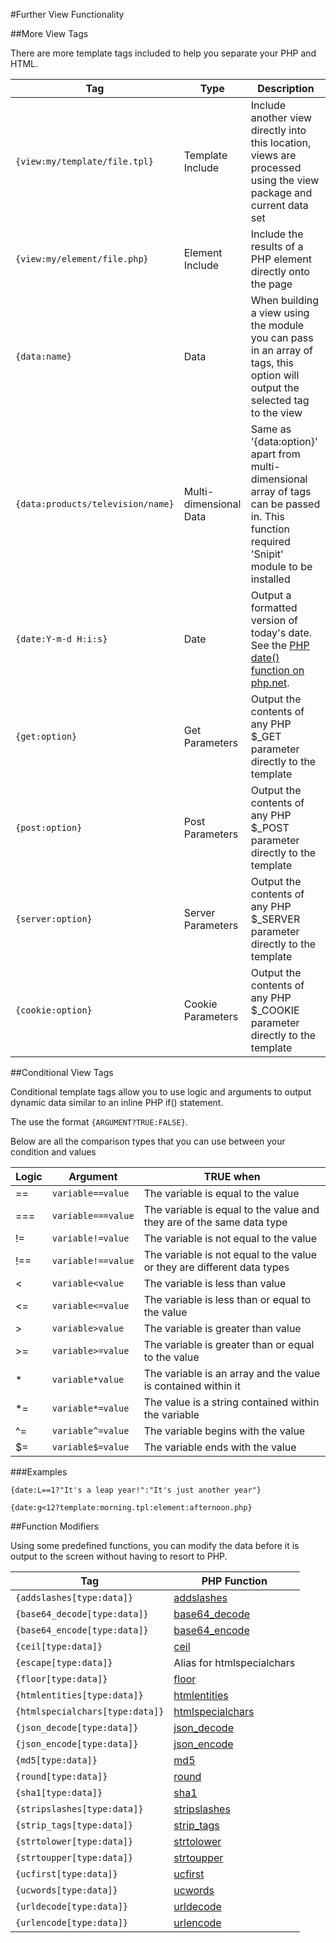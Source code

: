 #Further View Functionality

##More View Tags

There are more template tags included to help you separate your PHP and HTML.

| Tag                               | Type                   | Description                                                                                                                                 |
| --------------------------------- | ---------------------- | ------------------------------------------------------------------------------------------------------------------------------------------- |
| `{view:my/template/file.tpl}`     | Template Include       | Include another view directly into this location, views are processed using the view package and current data set                           |
| `{view:my/element/file.php}`      | Element Include        | Include the results of a PHP element directly onto the page                                                                                 |
| `{data:name}`                     | Data                   | When building a view using the module you can pass in an array of tags, this option will output the selected tag to the view                |
| `{data:products/television/name}` | Multi-dimensional Data | Same as '{data:option}' apart from multi-dimensional array of tags can be passed in. This function required 'Snipit' module to be installed |
| `{date:Y-m-d H:i:s}`              | Date                   | Output a formatted version of today's date. See the [PHP date() function on php.net](http://php.net/manual/en/function.date.php).           |
| `{get:option}`                    | Get Parameters         | Output the contents of any PHP $_GET parameter directly to the template                                                                     |
| `{post:option}`                   | Post Parameters        | Output the contents of any PHP $_POST parameter directly to the template                                                                    |
| `{server:option}`                 | Server Parameters      | Output the contents of any PHP $_SERVER parameter directly to the template                                                                  |
| `{cookie:option}`                 | Cookie Parameters      | Output the contents of any PHP $_COOKIE parameter directly to the template                                                                  |

##Conditional View Tags

Conditional template tags allow you to use logic and arguments to output dynamic data similar to an inline PHP if() statement.

The use the format `{ARGUMENT?TRUE:FALSE}`.

Below are all the comparison types that you can use between your condition and values

| Logic | Argument           | TRUE when                                                               |
| ----- | ------------------ | ----------------------------------------------------------------------- |
| ==    | `variable==value`  | The variable is equal to the value                                      |
| ===   | `variable===value` | The variable is equal to the value and they are of the same data type   |
| !=    | `variable!=value`  | The variable is not equal to the value                                  |
| !==   | `variable!==value` | The variable is not equal to the value or they are different data types |
| <     | `variable<value`   | The variable is less than value                                         |
| <=    | `variable<=value`  | The variable is less than or equal to the value                         |
| >     | `variable>value`   | The variable is greater than value                                      |
| >=    | `variable>=value`  | The variable is greater than or equal to the value                      |
| *     | `variable*value`   | The variable is an array and the value is contained within it           |
| *=    | `variable*=value`  | The value is a string contained within the variable                     |
| ^=    | `variable^=value`  | The variable begins with the value                                      |
| $=    | `variable$=value`  | The variable ends with the value                                        |

###Examples

```
{date:L==1?"It's a leap year!":"It's just another year"}
```

```
{date:g<12?template:morning.tpl:element:afternoon.php}
```

##Function Modifiers

Using some predefined functions, you can modify the data before it is output to the screen without having to resort to PHP.

| Tag                             | PHP Function                                                                   |
| ------------------------------- | ------------------------------------------------------------------------------ |
| `{addslashes[type:data]}`       | [addslashes](http://uk1.php.net/manual/en/function.addslashes.php)             |
| `{base64_decode[type:data]}`    | [base64_decode](http://uk1.php.net/manual/en/function.base64-decode.php)       |
| `{base64_encode[type:data]}`    | [base64_encode](http://uk1.php.net/manual/en/function.base64-encode.php)       |
| `{ceil[type:data]}`             | [ceil](http://uk1.php.net/manual/en/function.ceil.php)                         |
| `{escape[type:data]}`           | Alias for htmlspecialchars                                                     |
| `{floor[type:data]}`            | [floor](http://uk1.php.net/manual/en/function.floor.php)                       |
| `{htmlentities[type:data]}`     | [htmlentities](http://uk1.php.net/manual/en/function.htmlentities.php)         |
| `{htmlspecialchars[type:data]}` | [htmlspecialchars](http://uk1.php.net/manual/en/function.htmlspecialchars.php) |
| `{json_decode[type:data]}`      | [json_decode](http://uk1.php.net/manual/en/function.json-decode.php)           |
| `{json_encode[type:data]}`      | [json_encode](http://uk1.php.net/manual/en/function.json-encode.php)           |
| `{md5[type:data]}`              | [md5](http://uk1.php.net/manual/en/function.md5.php)                           |
| `{round[type:data]}`            | [round](http://uk1.php.net/manual/en/function.round.php)                       |
| `{sha1[type:data]}`             | [sha1](http://uk1.php.net/manual/en/function.sha1.php)                         |
| `{stripslashes[type:data]}`     | [stripslashes](http://uk1.php.net/manual/en/function.stripslashes.php)         |
| `{strip_tags[type:data]}`       | [strip_tags](http://uk1.php.net/manual/en/function.strip-tags.php)             |
| `{strtolower[type:data]}`       | [strtolower](http://uk1.php.net/manual/en/function.strtolower.php)             |
| `{strtoupper[type:data]}`       | [strtoupper](http://uk1.php.net/manual/en/function.strtoupper.php)             |
| `{ucfirst[type:data]}`          | [ucfirst](http://uk1.php.net/manual/en/function.ucfirst.php)                   |
| `{ucwords[type:data]}`          | [ucwords](http://uk1.php.net/manual/en/function.ucwords.php)                   |
| `{urldecode[type:data]}`        | [urldecode](http://uk1.php.net/manual/en/function.urldecode.php)               |
| `{urlencode[type:data]}`        | [urlencode](http://uk1.php.net/manual/en/function.urlencode.php)               |